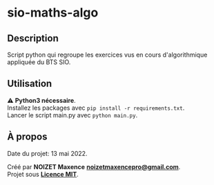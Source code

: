 # sio-maths-algo

## Description

Script python qui regroupe les exercices vus en cours d'algorithmique appliquée du BTS SIO.

## Utilisation

:warning: **Python3 nécessaire**.\
Installez les packages avec `pip install -r requirements.txt`.\
Lancer le script main.py avec `python main.py`.

## À propos

Date du projet: 13 mai 2022.

Créé par **NOIZET Maxence** **<noizetmaxencepro@gmail.com>**.\
Projet sous **[Licence MIT](https://opensource.org/licenses/MIT)**.
